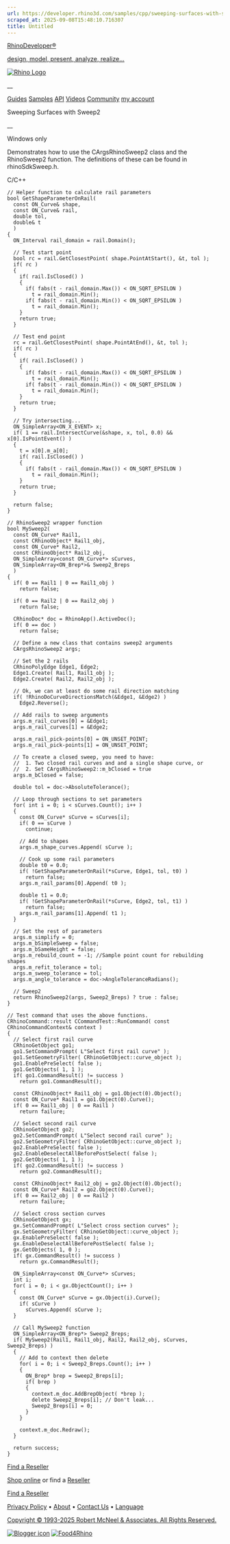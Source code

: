 ```yaml
---
url: https://developer.rhino3d.com/samples/cpp/sweeping-surfaces-with-sweep2/
scraped_at: 2025-09-08T15:48:10.716307
title: Untitled
---
```


[RhinoDeveloper®](/)

[design, model, present, analyze, realize...](/)

[![Rhino Logo](https://developer.rhino3d.com/images/rhinodevlogo.png)](/)

__

[Guides](https://developer.rhino3d.com/guides)
[Samples](https://developer.rhino3d.com/samples)
[API](https://developer.rhino3d.com/api)
[Videos](https://developer.rhino3d.com/videos)
[Community](https://discourse.mcneel.com/c/rhino-developer) [my account
](https://www.rhino3d.com/my-account/ "Manage your account, licenses, and
teams")

Sweeping Surfaces with Sweep2

__

Windows only

Demonstrates how to use the CArgsRhinoSweep2 class and the RhinoSweep2
function. The definitions of these can be found in rhinoSdkSweep.h.

C/C++

    
    
    // Helper function to calculate rail parameters
    bool GetShapeParameterOnRail(
      const ON_Curve& shape,
      const ON_Curve& rail,
      double tol,
      double& t
      )
    {
      ON_Interval rail_domain = rail.Domain();
    
      // Test start point
      bool rc = rail.GetClosestPoint( shape.PointAtStart(), &t, tol );
      if( rc )
      {
        if( rail.IsClosed() )
        {
          if( fabs(t - rail_domain.Max()) < ON_SQRT_EPSILON )
            t = rail_domain.Min();
          if( fabs(t - rail_domain.Min()) < ON_SQRT_EPSILON )
            t = rail_domain.Min();
        }
        return true;
      }
    
      // Test end point
      rc = rail.GetClosestPoint( shape.PointAtEnd(), &t, tol );
      if( rc )
      {
        if( rail.IsClosed() )
        {
          if( fabs(t - rail_domain.Max()) < ON_SQRT_EPSILON )
            t = rail_domain.Min();
          if( fabs(t - rail_domain.Min()) < ON_SQRT_EPSILON )
            t = rail_domain.Min();
        }
        return true;
      }
    
      // Try intersecting...
      ON_SimpleArray<ON_X_EVENT> x;
      if( 1 == rail.IntersectCurve(&shape, x, tol, 0.0) && x[0].IsPointEvent() )
      {
        t = x[0].m_a[0];
        if( rail.IsClosed() )
        {
          if( fabs(t - rail_domain.Max()) < ON_SQRT_EPSILON )
            t = rail_domain.Min();
        }
        return true;
      }
    
      return false;
    }
    
    // RhinoSweep2 wrapper function
    bool MySweep2(
      const ON_Curve* Rail1,
      const CRhinoObject* Rail1_obj,
      const ON_Curve* Rail2,
      const CRhinoObject* Rail2_obj,
      ON_SimpleArray<const ON_Curve*> sCurves,
      ON_SimpleArray<ON_Brep*>& Sweep2_Breps
      )
    {
      if( 0 == Rail1 | 0 == Rail1_obj )
        return false;
    
      if( 0 == Rail2 | 0 == Rail2_obj )
        return false;
    
      CRhinoDoc* doc = RhinoApp().ActiveDoc();
      if( 0 == doc )
        return false;
    
      // Define a new class that contains sweep2 arguments
      CArgsRhinoSweep2 args;
    
      // Set the 2 rails
      CRhinoPolyEdge Edge1, Edge2;
      Edge1.Create( Rail1, Rail1_obj );
      Edge2.Create( Rail2, Rail2_obj );
    
      // Ok, we can at least do some rail direction matching
      if( !RhinoDoCurveDirectionsMatch(&Edge1, &Edge2) )
        Edge2.Reverse();
    
      // Add rails to sweep arguments
      args.m_rail_curves[0] = &Edge1;
      args.m_rail_curves[1] = &Edge2;
    
      args.m_rail_pick-points[0] = ON_UNSET_POINT;
      args.m_rail_pick-points[1] = ON_UNSET_POINT;
    
      // To create a closed sweep, you need to have:
      //  1. Two closed rail curves and and a single shape curve, or
      //  2. Set CArgsRhinoSweep2::m_bClosed = true
      args.m_bClosed = false;
    
      double tol = doc->AbsoluteTolerance();
    
      // Loop through sections to set parameters
      for( int i = 0; i < sCurves.Count(); i++ )
      {
        const ON_Curve* sCurve = sCurves[i];
        if( 0 == sCurve )
          continue;
    
        // Add to shapes
        args.m_shape_curves.Append( sCurve );
    
        // Cook up some rail parameters
        double t0 = 0.0;
        if( !GetShapeParameterOnRail(*sCurve, Edge1, tol, t0) )
          return false;
        args.m_rail_params[0].Append( t0 );
    
        double t1 = 0.0;
        if( !GetShapeParameterOnRail(*sCurve, Edge2, tol, t1) )
          return false;
        args.m_rail_params[1].Append( t1 );
      }
    
      // Set the rest of parameters
      args.m_simplify = 0;
      args.m_bSimpleSweep = false;
      args.m_bSameHeight = false;
      args.m_rebuild_count = -1; //Sample point count for rebuilding shapes
      args.m_refit_tolerance = tol;
      args.m_sweep_tolerance = tol;
      args.m_angle_tolerance = doc->AngleToleranceRadians();
    
      // Sweep2
      return RhinoSweep2(args, Sweep2_Breps) ? true : false;
    }
    
    // Test command that uses the above functions.
    CRhinoCommand::result CCommandTest::RunCommand( const CRhinoCommandContext& context )
    {
      // Select first rail curve
      CRhinoGetObject go1;
      go1.SetCommandPrompt( L"Select first rail curve" );
      go1.SetGeometryFilter( CRhinoGetObject::curve_object );
      go1.EnablePreSelect( false );
      go1.GetObjects( 1, 1 );
      if( go1.CommandResult() != success )
        return go1.CommandResult();
    
      const CRhinoObject* Rail1_obj = go1.Object(0).Object();
      const ON_Curve* Rail1 = go1.Object(0).Curve();
      if( 0 == Rail1_obj | 0 == Rail1 )
        return failure;
    
      // Select second rail curve
      CRhinoGetObject go2;
      go2.SetCommandPrompt( L"Select second rail curve" );
      go2.SetGeometryFilter( CRhinoGetObject::curve_object );
      go2.EnablePreSelect( false );
      go2.EnableDeselectAllBeforePostSelect( false );
      go2.GetObjects( 1, 1 );
      if( go2.CommandResult() != success )
        return go2.CommandResult();
    
      const CRhinoObject* Rail2_obj = go2.Object(0).Object();
      const ON_Curve* Rail2 = go2.Object(0).Curve();
      if( 0 == Rail2_obj | 0 == Rail2 )
        return failure;
    
      // Select cross section curves
      CRhinoGetObject gx;
      gx.SetCommandPrompt( L"Select cross section curves" );
      gx.SetGeometryFilter( CRhinoGetObject::curve_object );
      gx.EnablePreSelect( false );
      gx.EnableDeselectAllBeforePostSelect( false );
      gx.GetObjects( 1, 0 );
      if( gx.CommandResult() != success )
        return gx.CommandResult();
    
      ON_SimpleArray<const ON_Curve*> sCurves;
      int i;
      for( i = 0; i < gx.ObjectCount(); i++ )
      {
        const ON_Curve* sCurve = gx.Object(i).Curve();
        if( sCurve )
          sCurves.Append( sCurve );
      }
    
      // Call MySweep2 function
      ON_SimpleArray<ON_Brep*> Sweep2_Breps;
      if( MySweep2(Rail1, Rail1_obj, Rail2, Rail2_obj, sCurves, Sweep2_Breps) )
      {
        // Add to context then delete
        for( i = 0; i < Sweep2_Breps.Count(); i++ )
        {
          ON_Brep* brep = Sweep2_Breps[i];
          if( brep )
          {
            context.m_doc.AddBrepObject( *brep );
            delete Sweep2_Breps[i]; // Don't leak...
            Sweep2_Breps[i] = 0;
          }
        }
    
        context.m_doc.Redraw();
      }
    
      return success;
    }
    

  

[Find a Reseller](https://www.rhino3d.com/sales)

[Shop online](https://www.rhino3d.com/store) or find a
[Reseller](https://www.rhino3d.com/sales)

[Find a Reseller](https://www.rhino3d.com/sales)

[Privacy Policy](https://www.rhino3d.com/privacy) •
[About](https://www.rhino3d.com/mcneel/about) • [Contact
Us](https://www.rhino3d.com/mcneel/contact) • [
Language](https://www.rhino3d.com/language "Change to a different region or
language")

[Copyright © 1993-2025 Robert McNeel & Associates. All Rights
Reserved.](https://www.rhino3d.com/mcneel/about)

[](https://www.facebook.com/McNeelRhinoceros/)
[](https://twitter.com/bobmcneel) [](https://www.linkedin.com/groups/75313/)
[](https://www.youtube.com/user/RhinoGuide/videos) [](https://vimeo.com/rhino)
[![Blogger
icon](https://developer.rhino3d.com/images/blogger.svg)](http://blog.rhino3d.com/)
[![Food4Rhino](https://developer.rhino3d.com/images/f4r_icon_01.svg)](https://www.food4rhino.com)


